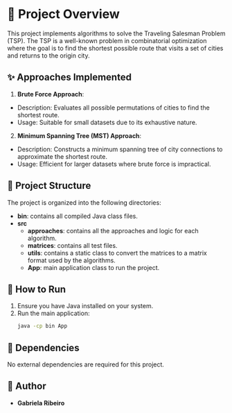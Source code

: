 
# 🚀 Project Overview

This project implements algorithms to solve the Traveling Salesman Problem (TSP). The TSP is a well-known problem in combinatorial optimization where the goal is to find the shortest possible route that visits a set of cities and returns to the origin city.

## ✨ Approaches Implemented
1. **Brute Force Approach**:
  - Description: Evaluates all possible permutations of cities to find the shortest route.
  - Usage: Suitable for small datasets due to its exhaustive nature.
2. **Minimum Spanning Tree (MST) Approach**:
  - Description: Constructs a minimum spanning tree of city connections to approximate the shortest route.
  - Usage: Efficient for larger datasets where brute force is impractical.

## 📂 Project Structure

The project is organized into the following directories:

- **bin**: contains all compiled Java class files.
- **src**
  - **approaches**: contains all the approaches and logic for each algorithm.
  - **matrices**: contains all test files.
  - **utils**: contains a static class to convert the matrices to a matrix format used by the algorithms.
  - **App**: main application class to run the project.

## 🚀 How to Run

1. Ensure you have Java installed on your system.
2. Run the main application:
   ```sh
   java -cp bin App
   ```

## 📜 Dependencies

No external dependencies are required for this project.

## 👤 Author

- **Gabriela Ribeiro**
